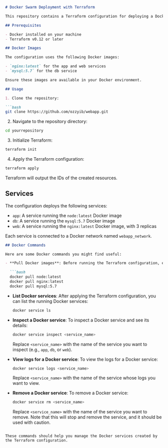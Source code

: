 ```markdown
# Docker Swarm Deployment with Terraform

This repository contains a Terraform configuration for deploying a Docker Swarm cluster.

## Prerequisites

- Docker installed on your machine
- Terraform v0.12 or later

## Docker Images

The configuration uses the following Docker images:

- `nginx:latest` for the app and web services
- `mysql:5.7` for the db service

Ensure these images are available in your Docker environment.

## Usage

1. Clone the repository:

```bash
git clone https://github.com/ozzyib/webapp.git
```

2. Navigate to the repository directory:

```bash
cd yourrepository
```

3. Initialize Terraform:

```bash
terraform init
```

4. Apply the Terraform configuration:

```bash
terraform apply
```

Terraform will output the IDs of the created resources.

## Services

The configuration deploys the following services:

- `app`: A service running the `node:latest` Docker image
- `db`: A service running the `mysql:5.7` Docker image
- `web`: A service running the `nginx:latest` Docker image, with 3 replicas

Each service is connected to a Docker network named `webapp_network`.



```markdown
## Docker Commands

Here are some Docker commands you might find useful:

- **Pull Docker images**: Before running the Terraform configuration, ensure the necessary Docker images are available in your Docker environment:

  ```bash
  docker pull node:latest
  docker pull nginx:latest
  docker pull mysql:5.7
  ```

- **List Docker services**: After applying the Terraform configuration, you can list the running Docker services:

  ```bash
  docker service ls
  ```

- **Inspect a Docker service**: To inspect a Docker service and see its details:

  ```bash
  docker service inspect <service_name>
  ```

  Replace `<service_name>` with the name of the service you want to inspect (e.g., `app`, `db`, or `web`).

- **View logs for a Docker service**: To view the logs for a Docker service:

  ```bash
  docker service logs <service_name>
  ```

  Replace `<service_name>` with the name of the service whose logs you want to view.

- **Remove a Docker service**: To remove a Docker service:

  ```bash
  docker service rm <service_name>
  ```

  Replace `<service_name>` with the name of the service you want to remove. Note that this will stop and remove the service, and it should be used with caution.
```

These commands should help you manage the Docker services created by the Terraform configuration.